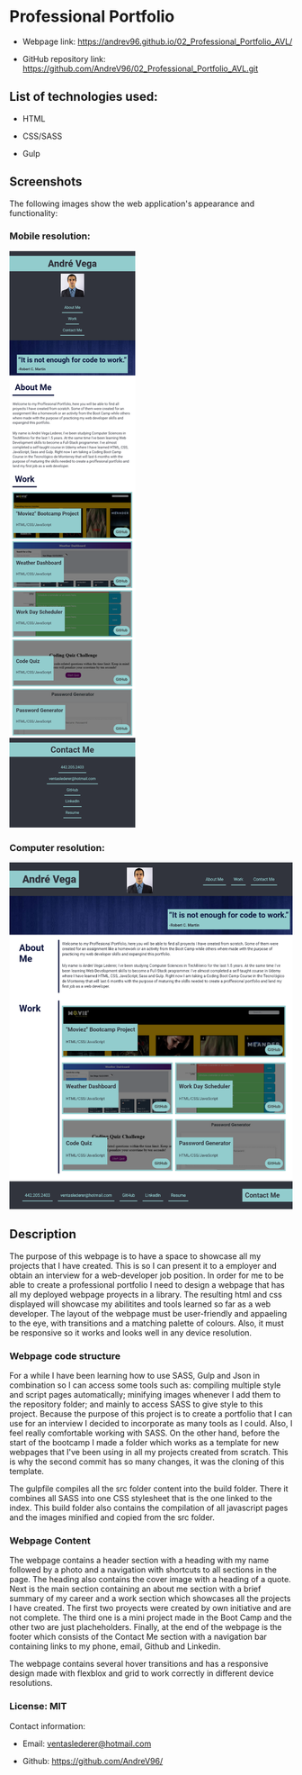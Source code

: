 # Professional Portfolio

* Webpage link: https://andrev96.github.io/02_Professional_Portfolio_AVL/

* GitHub repository link: https://github.com/AndreV96/02_Professional_Portfolio_AVL.git

## List of technologies used:

* HTML

* CSS/SASS

* Gulp

## Screenshots

The following images show the web application's appearance and functionality:

### Mobile resolution:

![Mobile resolution](build/img/portfolio_mobile_screenshot.png)

### Computer resolution:

![Computer resolution](build/img/portfolio_screenshot.png)



## Description

The purpose of this webpage is to have a space to showcase all my projects that I have created. This is so I can present it to a employer and obtain an interview for a web-developer job position. In order for me to be able to create a professional portfolio I need to design a webpage that has all my deployed webpage proyects in a library. The resulting html and css displayed will showcase my abilitites and tools learned so far as a web developer. The layout of the webpage must be user-friendly and appaeling to the eye, with transitions and a matching palette of colours. Also, it must be responsive so it works and looks well in any device resolution. 

### Webpage code structure

For a while I have been learning how to use SASS, Gulp and Json in combination so I can access some tools such as: compiling multiple style and script pages automatically; minifying images whenever I add them to the repository folder; and mainly to access SASS to give style to this project. Because the purpose of this project is to create a portfolio that I can use for an interview I decided to incorporate as many tools as I could. Also, I feel really comfortable working with SASS. On the other hand, before the start of the bootcamp I made a folder which works as a template for new webpages that I've been using in all my projects created from scratch. This is why the second commit has so many changes, it was the cloning of this template. 

The gulpfile compiles all the src folder content into the build folder. There it combines all SASS into one CSS stylesheet that is the one linked to the index. This build folder also contains the compilation of all javascript pages and the images minified and copied from the src folder.

### Webpage Content

The webpage contains a header section with a heading with my name followed by a photo and a navigation with shortcuts to all sections in the page. The heading also contains the cover image with a heading of a quote. Next is the main section containing an about me section with a brief summary of my career and a work section which showcases all the projects I have created. The first two proyects were created by own initiative and are not complete. The third one is a mini project made in the Boot Camp and the other two are just placheholders. Finally, at the end of the webpage is the footer which consists of the Contact Me section with a navigation bar containing links to my phone, email, Github and Linkedin.

The webpage contains several hover transitions and has a responsive design made with flexblox and grid to work correctly in different device resolutions. 

### License: MIT

Contact information:

* Email: ventaslederer@hotmail.com

* Github: https://github.com/AndreV96/
